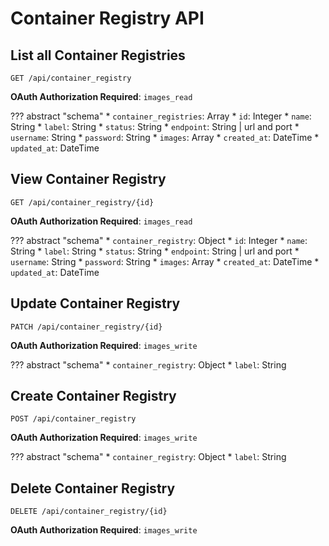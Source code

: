 # Container Registry API

## List all Container Registries

`GET /api/container_registry`

**OAuth Authorization Required**: `images_read`

??? abstract "schema"
    * `container_registries`: Array
        * `id`: Integer
        * `name`: String
        * `label`: String
        * `status`: String
        * `endpoint`: String | url and port
        * `username`: String
        * `password`: String
        * `images`: Array
        * `created_at`: DateTime
        * `updated_at`: DateTime

## View Container Registry

`GET /api/container_registry/{id}`

**OAuth Authorization Required**: `images_read`

??? abstract "schema"
    * `container_registry`: Object
        * `id`: Integer
        * `name`: String
        * `label`: String
        * `status`: String
        * `endpoint`: String | url and port
        * `username`: String
        * `password`: String
        * `images`: Array
        * `created_at`: DateTime
        * `updated_at`: DateTime


## Update Container Registry

`PATCH /api/container_registry/{id}`

**OAuth Authorization Required**: `images_write`

??? abstract "schema"
    * `container_registry`: Object
        * `label`: String


## Create Container Registry

`POST /api/container_registry`

**OAuth Authorization Required**: `images_write`

??? abstract "schema"
    * `container_registry`: Object
        * `label`: String


## Delete Container Registry

`DELETE /api/container_registry/{id}`

**OAuth Authorization Required**: `images_write`
